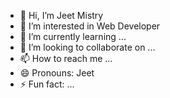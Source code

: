 - 👋 Hi, I’m Jeet Mistry
- 👀 I’m interested in Web Developer
- 🌱 I’m currently learning ...
- 💞️ I’m looking to collaborate on ...
- 📫 How to reach me ...
- 😄 Pronouns: Jeet
- ⚡ Fun fact: ...

<!---
JM1892/JM1892 is a ✨ special ✨ repository because its `README.md` (this file) appears on your GitHub profile.
You can click the Preview link to take a look at your changes.
--->
